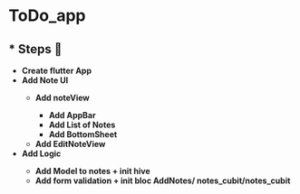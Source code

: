 # ToDo_app

## \* Steps 🐾

- <b> Create flutter App
- <b> Add Note UI
  - <b> Add noteView
    - Add AppBar
    - Add List of Notes
    - Add BottomSheet
  - <b> Add EditNoteView
- <b> Add Logic
  - <b> Add Model to notes + init hive
  - <b> Add form validation + init bloc AddNotes/ notes_cubit/notes_cubit
